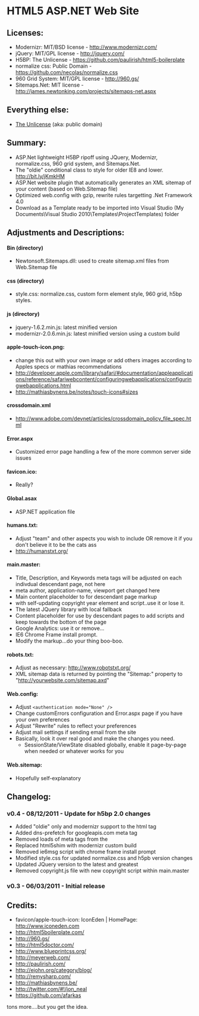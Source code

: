 ﻿HTML5 ASP.NET Web Site
========

## Licenses:
* Modernizr: MIT/BSD license - http://www.modernizr.com/
* jQuery: MIT/GPL license - http://jquery.com/
* H5BP: The Unlicense - https://github.com/paulirish/html5-boilerplate
* normalize css: Public Domain - https://github.com/necolas/normalize.css
* 960 Grid System: MIT/GPL license - http://960.gs/
* Sitemaps.Net: MIT license - http://james.newtonking.com/projects/sitemaps-net.aspx

## Everything else:
* [The Unlicense](http://unlicense.org) (aka: public domain) 


## Summary:
* ASP.Net lightweight H5BP ripoff using JQuery, Modernizr, normalize.css, 960 grid system, and Sitemaps.Net.
* The "oldie" conditional <html> class to style for older IE8 and lower. http://bit.ly/jKmkHM 
* ASP.Net website plugin that automatically generates an XML sitemap of your content (based on Web.Sitemap file) 
* Optimized web.config with gzip, rewrite rules targetting .Net Framework 4.0
* Download as a Template ready to be imported into Visual Studio (My Documents\Visual Studio 2010\Templates\ProjectTemplates) folder


## Adjustments and Descriptions:
#### Bin (directory)
* Newtonsoft.Sitemaps.dll: used to create sitemap.xml files from Web.Sitemap file

#### css (directory)
* style.css: normalize.css, custom form element style, 960 grid, h5bp styles.

#### js (directory)
* jquery-1.6.2.min.js: latest minified version
* modernizr-2.0.6.min.js: latest minified version using a custom build

#### apple-touch-icon.png: 
* change this out with your own image or add others images according to Apples specs or mathias recommendations
* http://developer.apple.com/library/safari/#documentation/appleapplications/reference/safariwebcontent/configuringwebapplications/configuringwebapplications.html
* http://mathiasbynens.be/notes/touch-icons#sizes

#### crossdomain.xml
* http://www.adobe.com/devnet/articles/crossdomain_policy_file_spec.html

#### Error.aspx
* Customized error page handling a few of the more common server side issues

#### favicon.ico: 
* Really?

#### Global.asax
* ASP.NET application file

#### humans.txt: 
* Adjust "team" and other aspects you wish to include OR remove it if you don't believe it to be the cats ass
* http://humanstxt.org/

#### main.master: 
* Title, Description, and Keywords meta tags will be adjusted on each indivdual descendant page, not here
* meta author, application-name, viewport get changed here
* Main content placeholder to for descendant page markup
* <footer> with self-updating copyright year element and script..use it or lose it.
* The latest JQuery library with local fallback
* Content placeholder for use by descendant pages to add scripts and keep towards the bottom of the page
* Google Analytics: use it or remove...
* IE6 Chrome Frame install prompt.
* Modify the markup...do your thing boo-boo.

#### robots.txt: 
* Adjust as necessary: http://www.robotstxt.org/
* XML sitemap data is returned by pointing the "Sitemap:" property to "http://yourwebsite.com/sitemap.axd"

#### Web.config: 
* Adjust `<authentication mode="None" />` 
* Change customErrors configuration and Error.aspx page if you have your own preferences
* Adjust "Rewrite" rules to reflect your preferences
* Adjust mail settings if sending email from the site
* Basically, look it over real good and make the changes you need.
	- SessionState/ViewState disabled globally, enable it page-by-page when needed or whatever works for you

#### Web.sitemap: 
* Hopefully self-explanatory


## Changelog:
### v0.4 - 08/12/2011 - Update for h5bp 2.0 changes
* Added "oldie" only and modernizr support to the html tag
* Added dns-prefetch for googleapis.com meta tag
* Removed loads of meta tags from the <head>
* Replaced html5shim with modernizr custom build
* Removed ie6msg script with chrome frame install prompt
* Modified style.css for updated normalize.css and h5pb version changes
* Updated JQuery version to the latest and greatest
* Removed copyright.js file with new copyright script within main.master

### v0.3 - 06/03/2011 - Initial release


## Credits:
* favicon/apple-touch-icon: IconEden | HomePage: http://www.iconeden.com
* http://html5boilerplate.com/
* http://960.gs/
* http://html5doctor.com/
* http://www.blueprintcss.org/
* http://meyerweb.com/
* http://paulirish.com/
* http://ejohn.org/category/blog/
* http://remysharp.com/
* http://mathiasbynens.be/
* http://twitter.com/#!/jon_neal
* https://github.com/afarkas

tons more....but you get the idea.